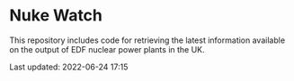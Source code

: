 # Nuke Watch

This repository includes code for retrieving the latest information available on the output of EDF nuclear power plants in the UK.

Last updated: 2022-06-24 17:15